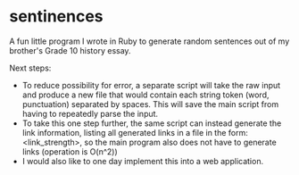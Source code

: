 sentinences
===========

A fun little program I wrote in Ruby to generate random sentences out of my brother's Grade 10 history essay.

Next steps:
  * To reduce possibility for error, a separate script will take the raw input and produce a new file that would contain each string token (word, punctuation) separated by spaces. This will save the main script from having to repeatedly parse the input.
  * To take this one step further, the same script can instead generate the link information, listing all generated links in a file in the form: <source> <destination> <link_strength>, so the main program also does not have to generate links (operation is O(n^2))
  * I would also like to one day implement this into a web application.
